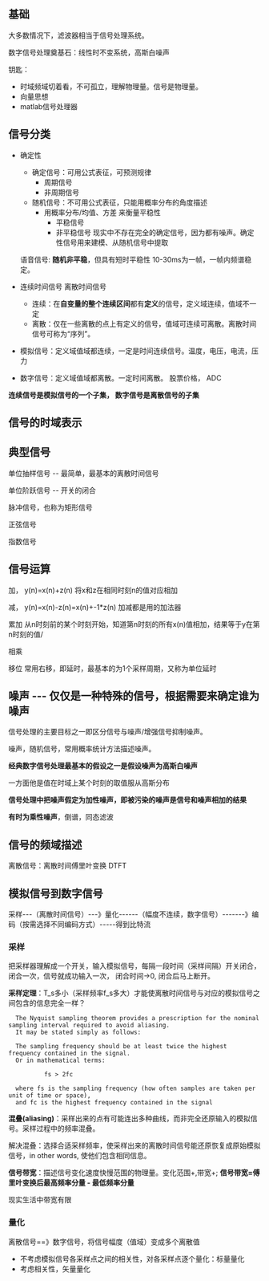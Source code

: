 ## 基础

大多数情况下，滤波器相当于信号处理系统。

数字信号处理奠基石：线性时不变系统，高斯白噪声

钥匙：

- 时域频域切着看，不可孤立，理解物理量。信号是物理量。
- 向量思想
- matlab信号处理器


## 信号分类

- 确定性
  - 确定信号：可用公式表征，可预测规律
    - 周期信号
    - 非周期信号
  - 随机信号：不可用公式表征，只能用概率分布的角度描述
    - 用概率分布/均值、方差 来衡量平稳性
      - 平稳信号
      - 非平稳信号
  现实中不存在完全的确定信号，因为都有噪声。确定性信号用来建模、从随机信号中提取
  
  语音信号: **随机非平稳**，但具有短时平稳性 10-30ms为一帧，一帧内频谱稳定。
  

- 连续时间信号 离散时间信号
  - 连续：在**自变量的整个连续区间**都有**定义**的信号，定义域连续，值域不一定
  - 离散：仅在一些离散的点上有定义的信号，值域可连续可离散。离散时间信号可称为“序列”。
  
- 模拟信号：定义域值域都连续，一定是时间连续信号。温度，电压，电流，压力
- 数字信号：定义域值域都离散。一定时间离散。 股票价格， ADC
 

**连续信号是模拟信号的一个子集， 数字信号是离散信号的子集**

## 信号的时域表示

## 典型信号

单位抽样信号  -- 最简单，最基本的离散时间信号

单位阶跃信号 -- 开关的闭合 

脉冲信号，也称为矩形信号

正弦信号

指数信号

## 信号运算

加， y(n)=x(n)+z(n) 将x和z在相同时刻n的值对应相加

减， y(n)=x(n)-z(n)=x(n)+-1*z(n) 加减都是用的加法器

累加 从n时刻前的某个时刻开始，知道第n时刻的所有x(n)值相加，结果等于y在第n时刻的值/

相乘 

移位  常用右移，即延时，最基本的为1个采样周期，又称为单位延时


## 噪声  --- 仅仅是一种特殊的信号，根据需要来确定谁为噪声

信号处理的主要目标之一即区分信号与噪声/增强信号抑制噪声。

噪声，随机信号，常用概率统计方法描述噪声。

**经典数字信号处理最基本的假设之一是假设噪声为高斯白噪声**

一方面他是值在时域上某个时刻的取值服从高斯分布

**信号处理中把噪声假定为加性噪声，即被污染的噪声是信号和噪声相加的结果**

**有时为乘性噪声**，倒谱，同态滤波


## 信号的频域描述

离散信号：离散时间傅里叶变换 DTFT

## 模拟信号到数字信号

采样---（离散时间信号）---》量化------（幅度不连续，数字信号）-------》编码（按需选择不同编码方式）-----得到比特流

### 采样

把采样器理解成一个开关，输入模拟信号，每隔一段时间（采样间隔）开关闭合，闭合一次，信号就成功输入一次，
闭合时间->0, 闭合后马上断开。

**采样定理**：T_s多小（采样频率f_s多大）才能使离散时间信号与对应的模拟信号之间包含的信息完全一样？


```
  The Nyquist sampling theorem provides a prescription for the nominal sampling interval required to avoid aliasing. 
  It may be stated simply as follows:
  
  The sampling frequency should be at least twice the highest frequency contained in the signal. 
  Or in mathematical terms:
  
          fs > 2fc 
          
  where fs is the sampling frequency (how often samples are taken per unit of time or space), 
  and fc is the highest frequency contained in the signal
```


**混叠(aliasing)**：采样出来的点有可能连出多种曲线，而非完全还原输入的模拟信号。采样过程中的频率混叠。

解决混叠：选择合适采样频率，使采样出来的离散时间信号能还原恢复成原始模拟信号，in other words, 使他们包含相同信息。

**信号带宽**：描述信号变化速度快慢范围的物理量。变化范围+,带宽+;
**信号带宽=傅里叶变换后最高频率分量 - 最低频率分量**

现实生活中带宽有限




### 量化

离散信号==》数字信号，将信号幅度（值域）变成多个离散值

- 不考虑模拟信号各采样点之间的相关性，对各采样点逐个量化：标量量化
- 考虑相关性，矢量量化











  
  
